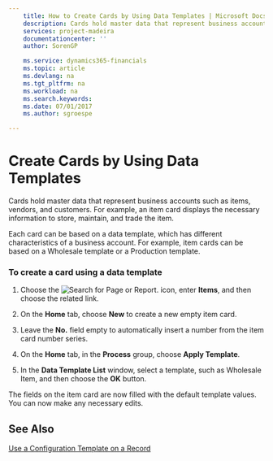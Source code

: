 ```yaml
---
    title: How to Create Cards by Using Data Templates | Microsoft Docs
    description: Cards hold master data that represent business accounts such as items, vendors, and customers. For example, an item card displays the necessary information to store, maintain, and trade the item.
    services: project-madeira
    documentationcenter: ''
    author: SorenGP

    ms.service: dynamics365-financials
    ms.topic: article
    ms.devlang: na
    ms.tgt_pltfrm: na
    ms.workload: na
    ms.search.keywords:
    ms.date: 07/01/2017
    ms.author: sgroespe

---
```

# Create Cards by Using Data Templates
Cards hold master data that represent business accounts such as items, vendors, and customers. For example, an item card displays the necessary information to store, maintain, and trade the item.  
  
 Each card can be based on a data template, which has different characteristics of a business account. For example, item cards can be based on a Wholesale template or a Production template.  
  
### To create a card using a data template  
  
1.  Choose the ![Search for Page or Report.](media/ui-search/search_small.png "Search for Page or Report icon") icon, enter **Items**, and then choose the related link.  
  
2.  On the **Home** tab, choose **New** to create a new empty item card.  
  
3.  Leave the **No.** field empty to automatically insert a number from the item card number series.  
  
4.  On the **Home** tab, in the **Process** group, choose **Apply Template**.  
  
5.  In the **Data Template List** window, select a template, such as Wholesale Item, and then choose the **OK** button.  
  
 The fields on the item card are now filled with the default template values. You can now make any necessary edits.  
  
## See Also  
 [Use a Configuration Template on a Record](../FullExperience/how-to-use-a-configuration-template-on-a-record.md)